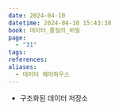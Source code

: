 ```yaml
---
date: 2024-04-10
datetime: 2024-04-10 15:43:38
book: 데이터_품질의_비밀
page:
  - "31"
tags: 
references: 
aliases:
  - 데이터 웨어하우스
---
```

- 구조화된 데이터 저장소